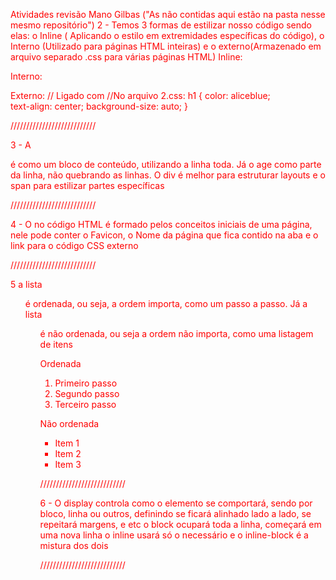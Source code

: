 Atividades revisão Mano Gilbas ("As não contidas aqui estão na pasta nesse mesmo repositório")
2 - Temos 3 formas de estilizar nosso código sendo elas: o Inline ( Aplicando o estilo em extremidades específicas do código), o Interno (Utilizado para páginas HTML inteiras) e o externo(Armazenado em arquivo separado .css para várias páginas HTML)
Inline:<p style="color: blue; text-align: center;"></p>

Interno:
<style>
body{
    color: red;
    background-image: -o-linear-gradient();
}
</style>

Externo:
// Ligado com  <link rel="stylesheet" href="2.css">
//No arquivo 2.css: 
h1 {
    color: aliceblue;  
    text-align: center;
    background-size: auto;
}

///////////////////////////

3 - A <div> é como um bloco de conteúdo, utilizando a linha toda. Já o <span> age como parte da linha, não quebrando as linhas. O div é melhor para estruturar layouts e o span para estilizar partes específicas

///////////////////////////

4 - O <head> no código HTML é formado pelos conceitos iniciais de uma página, nele pode conter o Favicon, o Nome da página que fica contido na aba e o link para o código CSS externo

///////////////////////////

5 a lista <ol> é ordenada, ou seja, a ordem importa, como um passo a passo. Já a lista <ul> é não ordenada, ou seja a ordem não importa, como uma listagem de itens

Ordenada 
<ol>
  <li>Primeiro passo</li>
  <li>Segundo passo</li>
  <li>Terceiro passo</li>
</ol>

Não ordenada
<ul>
  <li>Item 1</li>
  <li>Item 2</li>
  <li>Item 3</li>
</ul>

///////////////////////////

6 - O display controla como o elemento se comportará, sendo por bloco, linha ou outros, definindo se ficará alinhado lado a lado, se repeitará margens, e etc
o block ocupará toda a linha, começará em uma nova linha
o inline usará só o necessário 
e o inline-block é a mistura dos dois

///////////////////////////




